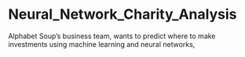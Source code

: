 # Neural_Network_Charity_Analysis
Alphabet Soup’s business team, wants to predict where to make investments using machine learning and neural networks,
